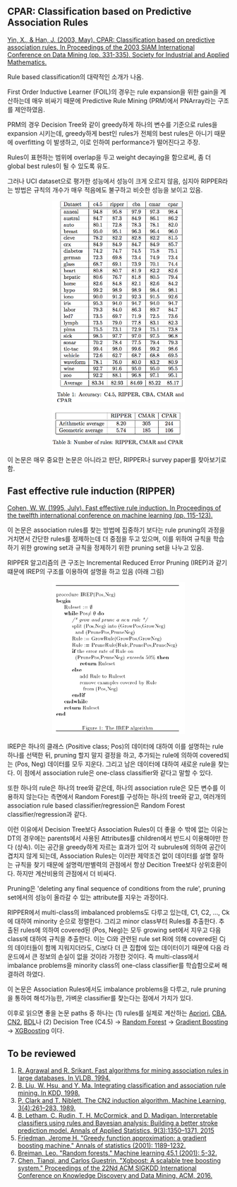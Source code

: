 ## CPAR: Classification based on Predictive Association Rules

[Yin, X., & Han, J. (2003, May). CPAR: Classification based on predictive association rules. In Proceedings of the 2003 SIAM International Conference on Data Mining (pp. 331-335). Society for Industrial and Applied Mathematics.][CPAR_2003]

Rule based classification의 대략적인 소개가 나옴. 

First Order Inductive Learner (FOIL)의 경우는 rule expansion을 위한 gain을 계산하는데 매우 비싸기 때문에 Predictive Rule Mining (PRM)에서 PNArray라는 구조를 제안하였음. 

PRM의 경우 Decision Tree와 같이 greedy하게 하나의 변수를 기준으로 rules을 expansion 시키는데, greedy하게 best인 rules가 전체의 best rules은 아니기 때문에 overfitting 이 발생하고, 이로 인하여 performance가 떨어진다고 주장. 

Rules이 표현하는 범위에 overlap을 두고 weight decaying을 함으로써, 좀 더 global best rules이 될 수 있도록 유도. 

그러나 UCI dataset으로 평가한 성능에서 성능이 크게 오르지 않음, 심지아 RIPPER라는 방법은 규칙의 개수가 매우 적음에도 불구하고 비슷한 성능을 보이고 있음. 

<p align="center"><img src="./figs/cpar_vs_ripper0.png" width="300"></p>
<p align="center"><img src="./figs/cpar_vs_ripper1.png" width="300"></p>

이 논문은 매우 중요한 논문은 아니라고 판단, RIPPER나 survey paper를 찾아보기로 함. 


## Fast effective rule induction (RIPPER)

[Cohen, W. W. (1995, July). Fast effective rule induction. In Proceedings of the twelfth international conference on machine learning (pp. 115-123).][RIPPER_1995]

이 논문은 association rules를 찾는 방법에 집중하기 보다는 rule pruning의 과정을 거치면서 간단한 rules를 정제하는데 더 중점을 두고 있으며, 이를 위하여 규칙을 학습하기 위한 growing set과 규칙을 정제하기 위한 pruning set을 나누고 있음. 

RIPPER 알고리즘의 큰 구조는 Incremental Reduced Error Pruning (IREP)과 같기 떄문에 IREP의 구조를 이용하여 설명을 하고 있음 (아래 그림)

<p align="center"><img src="./figs/ripper_irep.png" width="300"></p>

IREP은 하나의 클래스 (Positive class; Pos)의 데이터에 대하여 이를 설명하는 rule 하나를 선택한 뒤, pruning 할지 말지 결정을 하고, 추가되는 rule에 의하여 covered되는 (Pos, Neg) 데이터를 모두 지운다. 그리고 남은 데이터에 대하여 새로운 rule을 찾는다. 이 점에서 association rule은 one-class classifier와 같다고 말할 수 있다. 

또한 하나의 rule은 하나의 tree와 같은데, 하나의 association rule은 모든 변수를 이용하지 않는다는 측면에서 Random Forest를 구성하는 하나의 tree와 같고, 여러개의 association rule based classifier/regression은 Random Forest classifier/regression과 같다. 

이런 이유에서 Decision Tree보다 Association Rules이 더 좋을 수 밖에 없는 이유는 DT의 경우에는 parents에서 사용된 Attributes를 children에서 반드시 이용해야만 한다 (상속). 이는 공간을 greedy하게 자르는 효과가 있어 각 subrules에 의하여 공간이 겹치지 않게 되는데, Association Rules는 이러한 제약조건 없이 데이터를 설명 잘하는 규칙을 찾기 때문에 설명력/판별력의 관점에서 항상 Decition Tree보다 상위호환이다. 하지만 계산비용의 관점에서 더 비싸다. 

Pruning은 'deleting any final sequence of conditions from the rule', pruning set에서의 성능이 올라갈 수 있는 attribute를 지우는 과정이다. 

RIPPER에서 multi-class의 imbalanced problems도 다루고 있는데, C1, C2, ..., Ck에 대하여 minority 순으로 정렬한다. 그리고 minor class부터 Rules를 추출한다. 추출된 rules에 의하여 covered된 (Pos, Neg)는 모두 growing set에서 지우고 다음 class에 대하여 규칙을 추출한다. 이는 Ci와 관련된 rule set Ri에 의해 covered된 Cj의 데이터들이 함께 지워지더라도, Ci보다 더 큰 집합에 있는 데이터이기 때문에 다음 라운드에서 큰 정보의 손실이 없을 것이라 가정한 것이다. 즉 multi-class에서 imbalance problems을 minority class의 one-class classifier를 학습함으로써 해결하려 하였다. 

이 논문은 Association Rules에서도 imbalance problems을 다루고, rule pruning을 통하여 해석가능한, 가벼운 classifier를 찾는다는 점에서 가치가 있다. 

이후로 읽으면 좋을 논문 paths 중 하나는 (1) rules를 실제로 계산하는 [Apriori][APRIORI_1994], [CBA][CBA_1998], [CN2][CN2_1989], [BDL][BDL_2015]나 (2) Decision Tree (C4.5) -> [Random Forest][RF_2001] -> [Gradient Boosting][GB_2001] -> [XGBoosting][XGBOOST_2016] 이다.



## To be reviewed

1. [R. Agrawal and R. Srikant. Fast algorithms for mining association rules in large databases. In VLDB, 1994.][APRIORI_1994]
1. [B. Liu, W. Hsu, and Y. Ma. Integrating classification and association rule mining. In KDD, 1998.][CBA_1998]
1. [P. Clark and T. Niblett. The CN2 induction algorithm. Machine Learning, 3(4):261–283, 1989.][CN2_1989]
1. [B. Letham, C. Rudin, T. H. McCormick, and D. Madigan. Interpretable classifiers using rules and Bayesian analysis: Building a better stroke prediction model. Annals of Applied Statistics, 9(3):1350–1371, 2015][BDL_2015] 
1. [Friedman, Jerome H. "Greedy function approximation: a gradient boosting machine." Annals of statistics (2001): 1189-1232.][GB_2001]
1. [Breiman, Leo. "Random forests." Machine learning 45.1 (2001): 5-32.][RF_2001]
1. [Chen, Tianqi, and Carlos Guestrin. "Xgboost: A scalable tree boosting system." Proceedings of the 22Nd ACM SIGKDD International Conference on Knowledge Discovery and Data Mining. ACM, 2016.][XGBOOST_2016]
<!-- References
-->

[CPAR_2003]: https://www.researchgate.net/profile/Xiaoxin_Yin/publication/2560610_CPAR_Classification_based_on_Predictive_Association_Rules/links/54341fe70cf2bf1f1f27b8a6.pdf
[RIPPER_1995]: https://pdfs.semanticscholar.org/2d5f/21740caf3c834101060b7a6d505780a299dd.pdf
[APRIORI_1994]: http://www.vldb.org/conf/1994/P487.PDF
[CBA_1998]: https://www.aaai.org/Papers/KDD/1998/KDD98-012.pdf
[CN2_1989]: https://link.springer.com/article/10.1007/BF00116835
[BDL_2015]: https://arxiv.org/abs/1511.01644
[RF_2001]: https://link.springer.com/article/10.1023%2FA%3A1010933404324?LI=true
[GB_2001]: https://statweb.stanford.edu/~jhf/ftp/trebst.pdf
[XGBOOST_2016]: http://dl.acm.org/citation.cfm?id=2939785


